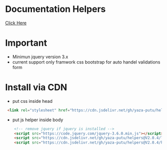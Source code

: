 # Documentation Helpers
[Click Here](https://js-helpers.smartapps.web.id)

# Important
- Minimun jquery  version 3.x
- current support only framwork css bootstrap for auto handel validations form

# Install via CDN
- put css inside head
```html
 <link rel="stylesheet" href="https://cdn.jsdelivr.net/gh/yaza-putu/helpers@V2.0.4/libs/libs-core.min.css">
```
- put js helper inside body
```html
    <!-- remove jquery if jquery is installed -->
    <script src="https://code.jquery.com/jquery-3.6.0.min.js"></script>
    <script src="https://cdn.jsdelivr.net/gh/yaza-putu/helpers@V2.0.4/libs/libs-core.min.js"></script>
    <script src="https://cdn.jsdelivr.net/gh/yaza-putu/helpers@V2.0.4/helpers.min.js"></script>
```
